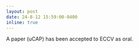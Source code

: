 ```yaml
---
layout: post
date: 24-8-12 15:59:00-0400
inline: true
---
```


A paper (uCAP) has been accepted to ECCV as oral.
